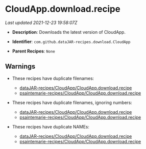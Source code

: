 # CloudApp.download.recipe

_Last updated 2021-12-23 19:58:07Z_

- **Description**: Downloads the latest version of CloudApp.

- **Identifier**: `com.github.dataJAR-recipes.download.CloudApp`

- **Parent Recipes**: `None`

## Warnings

- These recipes have duplicate filenames:
    - [dataJAR-recipes/CloudApp/CloudApp.download.recipe](/autopkg-dupe-tracker/dataJAR-recipes/CloudApp/CloudApp.download.recipe)
    - [psaintemarie-recipes/CloudApp/CloudApp.download.recipe](/autopkg-dupe-tracker/psaintemarie-recipes/CloudApp/CloudApp.download.recipe)

- These recipes have duplicate filenames, ignoring numbers:
    - [dataJAR-recipes/CloudApp/CloudApp.download.recipe](/autopkg-dupe-tracker/dataJAR-recipes/CloudApp/CloudApp.download.recipe)
    - [psaintemarie-recipes/CloudApp/CloudApp.download.recipe](/autopkg-dupe-tracker/psaintemarie-recipes/CloudApp/CloudApp.download.recipe)

- These recipes have duplicate NAMEs:
    - [dataJAR-recipes/CloudApp/CloudApp.download.recipe](/autopkg-dupe-tracker/dataJAR-recipes/CloudApp/CloudApp.download.recipe)
    - [psaintemarie-recipes/CloudApp/CloudApp.download.recipe](/autopkg-dupe-tracker/psaintemarie-recipes/CloudApp/CloudApp.download.recipe)
